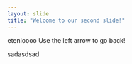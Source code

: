 ```yaml
---
layout: slide
title: "Welcome to our second slide!"
---
```

etenioooo
Use the left arrow to go back!


sadasdsad
